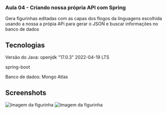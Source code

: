 ### Aula 04 - Criando nossa própria API com Spring 

Gera figurinhas editadas com as capas dos flogos da linguagens escolhida usando a nossa a própia APi para gerar o JSON e buscar informações no banco de dados
  

## Tecnologias
Versão do Java: openjdk "17.0.3" 2022-04-19 LTS

spring-boot

Banco de dados: Mongo Atlas


## Screenshots

![Imagem da figurinha](https://github.com/JorgeMeireles95/ImersaoJava/blob/aula-02/Exemplo%20de%20Imagem.png)
![Imagem da figurinha](https://github.com/JorgeMeireles95/ImersaoJava/blob/aula-02/Exemplo%20de%20Imagem.png)
